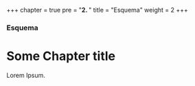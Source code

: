 +++
chapter = true
pre = "<b>2. </b>"
title = "Esquema"
weight = 2
+++

### Esquema

# Some Chapter title

Lorem Ipsum.